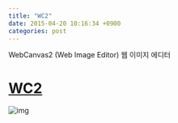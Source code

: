 ```yaml
---
title: "WC2"
date: 2015-04-20 10:16:34 +0900
categories: post
---
```

WebCanvas2 (Web Image Editor) 웹 이미지 에디터

# [WC2](http://www.mins01.com/WC2/WC2.html)

![img](http://mins01.github.io/WC2/WC2.png)

